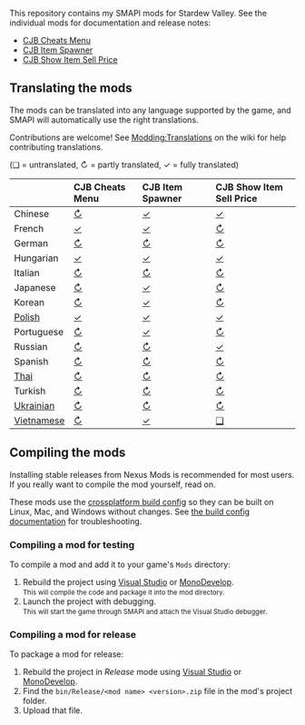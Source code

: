 ﻿This repository contains my SMAPI mods for Stardew Valley. See the individual mods for
documentation and release notes:

* [CJB Cheats Menu](CJBCheatsMenu)
* [CJB Item Spawner](CJBItemSpawner)
* [CJB Show Item Sell Price](CJBShowItemSellPrice)

## Translating the mods
<!--

    This section is auto-generated using a script, there's no need to edit it manually.
    https://github.com/Pathoschild/StardewScripts/tree/main/create-translation-summary

-->
The mods can be translated into any language supported by the game, and SMAPI will automatically
use the right translations.

Contributions are welcome! See [Modding:Translations](https://stardewvalleywiki.com/Modding:Translations)
on the wiki for help contributing translations.

(❑ = untranslated, ↻ = partly translated, ✓ = fully translated)

&nbsp;       | CJB Cheats Menu                 | CJB Item Spawner                 | CJB Show Item Sell Price
:----------- | :------------------------------ | :------------------------------- | :-------------------------------------
Chinese      | [↻](CJBCheatsMenu/i18n/zh.json) | [✓](CJBItemSpawner/i18n/zh.json) | [✓](CJBShowItemSellPrice/i18n/zh.json)
French       | [✓](CJBCheatsMenu/i18n/fr.json) | [✓](CJBItemSpawner/i18n/fr.json) | [↻](CJBShowItemSellPrice/i18n/fr.json)
German       | [↻](CJBCheatsMenu/i18n/de.json) | [↻](CJBItemSpawner/i18n/de.json) | [↻](CJBShowItemSellPrice/i18n/de.json)
Hungarian    | [✓](CJBCheatsMenu/i18n/hu.json) | [✓](CJBItemSpawner/i18n/hu.json) | [✓](CJBShowItemSellPrice/i18n/hu.json)
Italian      | [↻](CJBCheatsMenu/i18n/it.json) | [↻](CJBItemSpawner/i18n/it.json) | [↻](CJBShowItemSellPrice/i18n/it.json)
Japanese     | [↻](CJBCheatsMenu/i18n/ja.json) | [✓](CJBItemSpawner/i18n/ja.json) | [↻](CJBShowItemSellPrice/i18n/ja.json)
Korean       | [↻](CJBCheatsMenu/i18n/ko.json) | [✓](CJBItemSpawner/i18n/ko.json) | [↻](CJBShowItemSellPrice/i18n/ko.json)
[Polish]     | [✓](CJBCheatsMenu/i18n/pl.json) | [✓](CJBItemSpawner/i18n/pl.json) | [✓](CJBShowItemSellPrice/i18n/pl.json)
Portuguese   | [↻](CJBCheatsMenu/i18n/pt.json) | [✓](CJBItemSpawner/i18n/pt.json) | [↻](CJBShowItemSellPrice/i18n/pt.json)
Russian      | [↻](CJBCheatsMenu/i18n/ru.json) | [↻](CJBItemSpawner/i18n/ru.json) | [✓](CJBShowItemSellPrice/i18n/ru.json)
Spanish      | [↻](CJBCheatsMenu/i18n/es.json) | [↻](CJBItemSpawner/i18n/es.json) | [↻](CJBShowItemSellPrice/i18n/es.json)
[Thai]       | [↻](CJBCheatsMenu/i18n/th.json) | [↻](CJBItemSpawner/i18n/th.json) | [↻](CJBShowItemSellPrice/i18n/th.json)
Turkish      | [↻](CJBCheatsMenu/i18n/tr.json) | [↻](CJBItemSpawner/i18n/tr.json) | [↻](CJBShowItemSellPrice/i18n/tr.json)
[Ukrainian]  | [↻](CJBCheatsMenu/i18n/uk.json) | [↻](CJBItemSpawner/i18n/uk.json) | [↻](CJBShowItemSellPrice/i18n/uk.json)
[Vietnamese] | [↻](CJBCheatsMenu/i18n/vi.json) | [✓](CJBItemSpawner/i18n/vi.json) | [❑](CJBShowItemSellPrice/i18n)

[Polish]: https://www.nexusmods.com/stardewvalley/mods/3616
[Thai]: https://www.nexusmods.com/stardewvalley/mods/7052
[Ukrainian]: https://www.nexusmods.com/stardewvalley/mods/8427
[Vietnamese]: https://www.nexusmods.com/stardewvalley/mods/24371

## Compiling the mods
Installing stable releases from Nexus Mods is recommended for most users. If you really want to
compile the mod yourself, read on.

These mods use the [crossplatform build config](https://www.nuget.org/packages/Pathoschild.Stardew.ModBuildConfig)
so they can be built on Linux, Mac, and Windows without changes. See [the build config documentation](https://www.nuget.org/packages/Pathoschild.Stardew.ModBuildConfig)
for troubleshooting.

### Compiling a mod for testing
To compile a mod and add it to your game's `Mods` directory:

1. Rebuild the project using [Visual Studio](https://www.visualstudio.com/vs/community/) or [MonoDevelop](http://www.monodevelop.com/).  
   <small>This will compile the code and package it into the mod directory.</small>
2. Launch the project with debugging.  
   <small>This will start the game through SMAPI and attach the Visual Studio debugger.</small>

### Compiling a mod for release
To package a mod for release:

1. Rebuild the project in _Release_ mode using [Visual Studio](https://www.visualstudio.com/vs/community/) or [MonoDevelop](http://www.monodevelop.com/).
2. Find the `bin/Release/<mod name> <version>.zip` file in the mod's project folder.
3. Upload that file.
